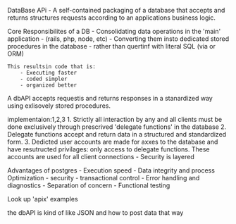 DataBase APi
    - A self-contained packaging of a database that accepts and returns structures requests according to an applications business logic.


Core Responsibilites of a DB
    - Consolidating data operations in the 'main' application
        - (rails, php, node, etc)
    - Converting them insto dedicated stored procedures in the database
        - rather than quertinf with literal SQL (via or ORM)

    This resultsin code that is:
        - Executing faster
        - coded simpler
        - organized better


A dbAPI accepts requestis and returns responses in a stanardized way using exlisovely stored procedures.


implementaion:1,2,3
    1. Strictly all interaction by any and all clients must be done exclusively through prescrived 'delegate functions' in the database
    2. Delegate functions accept and return data in a structured and standardized form.
    3. Dedicted user accounts are made for axxes to the database and have resutructed privilages: only access to delegate functions. These accounts are used for all client connections
        - Security is layered
        

Advantages of postgres
    - Execution speed
    - Data integrity and process Optimization
    - security
    - transactional control
    - Error handling and diagnostics
    - Separation of concern
    - Functional testing 


Look up 'apix' examples

the dbAPI is kind of like JSON and how to post data that way